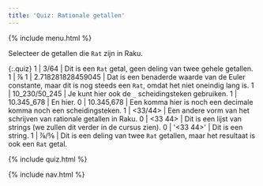 ```yaml
---
title: 'Quiz: Rationale getallen'
---
```


{% include menu.html %}

Selecteer de getallen die `Rat` zijn in Raku.

<!--0 | ↉ | Dit is een `Int` getal, en de waarde is `0`.-->

{:.quiz}
1 | 3/64 | Dit is een `Rat` getal, geen deling van twee gehele getallen.
1 | ⅞
1 | 2.718281828459045 | Dat is een benaderde waarde van de Euler constante, maar dit is nog steeds een `Rat`, omdat het niet oneindig lang is.
1 | 10_230/50_245 | Je kunt hier ook de `_` scheidingsteken gebruiken.
1 | 10.345_678 | En hier.
0 | 10.345,678 | Een komma hier is noch een decimale komma noch een scheidingsteken.
1 | <33/44> | Een andere vorm van het schrijven van rationale getallen in Raku.
0 | <33 44> | Dit is een lijst van strings (we zullen dit verder in de cursus zien).
0 | &apos;<33 44>&apos; | Dit is een string.
1 | ⅞/⅚ | Dit is een deling van twee `Rat` getallen, maar het resultaat is ook een `Rat` getal.

{% include quiz.html %}

{% include nav.html %}